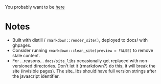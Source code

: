 You probably want to be [here](https://urmc-bst.github.io/bst430-fall2021-site/)

# Notes

*  Built with distill / `rmarkdown::render_site()`, deployed to docs/ with ghpages.
*  Consider running `rmarkdown::clean_site(preview = FALSE)` to remove stale content.
*  For ...reasons...  `docs/site_libs` occasionally get replaced with non-versioned directories.  Don't let it (rmarkdown?) do this, it will break the site (invisible pages). The site_libs should have full version strings after the javascript identifier.

